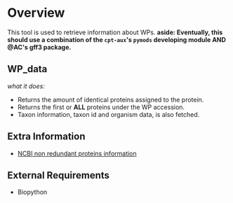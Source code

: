 # Overview
This tool is used to retrieve information about WPs.
__aside: Eventually, this should use a combination of the `cpt-aux`'s `pymods` developing module AND @AC's gff3 package.__


## WP_data
_what it does:_
* Returns the amount of identical proteins assigned to the protein.
* Returns the first or **ALL** proteins under the WP accession.
* Taxon information, taxon id and organism data, is also fetched.

## Extra Information
* [NCBI non redundant proteins information](https://www.ncbi.nlm.nih.gov/refseq/about/nonredundantproteins/)

## External Requirements
* Biopython